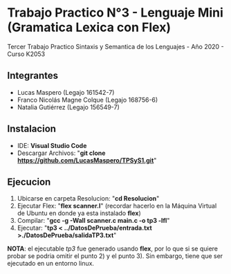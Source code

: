# Trabajo Practico N°3 - Lenguaje Mini (Gramatica Lexica con Flex)
Tercer Trabajo Practico Sintaxis y Semantica de los Lenguajes - Año 2020 - Curso K2053

## Integrantes
* Lucas Maspero               (Legajo 161542-7)
* Franco Nicolás Magne Colque (Legajo 168756-6)
* Natalia Gutiérrez           (Legajo 156549-7)

## Instalacion
* IDE: **Visual Studio Code**
* Descargar Archivos: "**git clone https://github.com/LucasMaspero/TPSyS1.git**"

## Ejecucion
1) Ubicarse en carpeta Resolucion: "**cd Resolucion**"
2) Ejecutar Flex: "**flex scanner.l**" (recordar hacerlo en la Máquina Virtual de Ubuntu en donde ya esta instalado **flex**)
3) Compilar: "**gcc -g -Wall scanner.c main.c -o tp3 -lfl**"
4) Ejecutar: "**tp3 < ../DatosDePrueba/entrada.txt >./DatosDePrueba/salidaTP3.txt**"

**NOTA**: el ejecutable *tp3* fue generado usando **flex**, por lo que si se quiere probar se podria omitir el punto 2) y el punto 3). Sin embargo, tiene que ser ejecutado en un entorno linux.